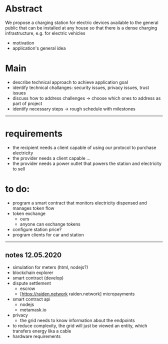 # Abstract
We propose a charging station for electric devices available to the general public that can be installed at any house so that there is a dense charging infrastructure, e.g. for electric vehicles
- motivation
- application's general idea

# Main
- describe technical approach to achieve application goal
- identify technical challanges: security issues, privacy issues, trust issues
- discuss how to address challenges -> choose which ones to address as part of project
- identify necessary steps -> rough schedule with milestones

---
# requirements
- the recipient needs a client capable of using our protocol to purchase electricity
- the provider needs a client capable …
- the provider needs a power outlet that powers the station and electricity to sell

# to do:
- program a smart contract that monitors electricity dispensed and manages token flow
- token exchange    
  - ours
  - anyone can exchange tokens
- configure station price?
- program clients for car and station


---
## notes 12.05.2020
- simulation for meters (html, nodejs?)
- blockchain explorer
- smart contract (develop)
- dispute settlement
  - escrow
  - [https://raiden.network raiden.network] micropayments
- smart contract api
  - nodejs
  - metamask.io
- privacy
  - the grid needs to know information about the endpoints
- to reduce complexity, the grid will just be viewed an entity, which transfers energy lika a cable
- hardware requirements


